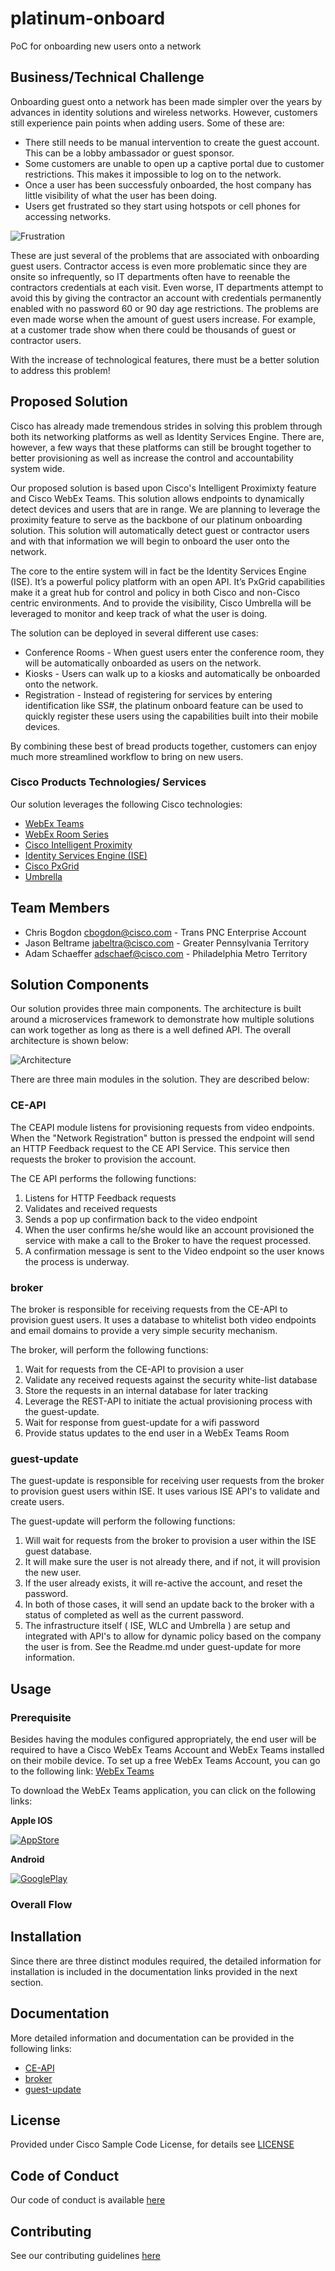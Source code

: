 # platinum-onboard

PoC for onboarding new users onto a network


## Business/Technical Challenge

Onboarding guest onto a network has been made simpler over the years by advances in identity solutions and wireless networks.   However, customers still experience pain points when adding users.   Some of these are:

* There still needs to be manual intervention to create the guest account.   This can be a lobby ambassador or guest sponsor.
* Some customers are unable to open up a captive portal due to customer restrictions.   This makes it impossible to log on to the network.
* Once a user has been successfuly onboarded, the host company has little visibility of what the user has been doing.
* Users get frustrated so they start using hotspots or cell phones for accessing networks.

![Frustration](img/frustration.jpg)


These are just several of the problems that are associated with onboarding guest users.   Contractor access is even more problematic since they are onsite so infrequently, so IT departments often have to reenable the contractors credentials at each visit.  Even worse, IT departments attempt to avoid this by giving the contractor an account with credentials permanently enabled with no password 60 or 90 day age restrictions.  The problems are even made worse when the amount of guest users increase.   For example, at a customer trade show when there could be thousands of guest or contractor users.

With the increase of technological features, there must be a better solution to address this problem!

## Proposed Solution

Cisco has already made tremendous strides in solving this problem through both its networking platforms as well as Identity Services Engine.  There are, however, a few ways that these platforms can still be brought together to better provisioning as well as increase the control and accountability system wide.

Our proposed solution is based upon Cisco's Intelligent Proximixty feature and Cisco WebEx Teams.   This solution allows endpoints to dynamically detect devices and users that are in range.   We are planning to leverage the proximity feature to serve as the backbone of our platinum onboarding solution.   This solution will automatically detect guest or contractor users and with that information we will begin to onboard the user onto the network.   

The core to the entire system will in fact be the Identity Services Engine (ISE).  It’s a powerful policy platform with an open API.  It’s PxGrid capabilities make it a great hub for control and policy in both Cisco and non-Cisco centric environments.  And to provide the visibility, Cisco Umbrella will be leveraged to monitor and keep track of what the user is doing.

The solution can be deployed in several different use cases:
* Conference Rooms - When guest users enter the conference room, they will be automatically onboarded as users on the network.
* Kiosks - Users can walk up to a kiosks and automatically be onboarded onto the network.
* Registration - Instead of registering for services by entering identification like SS#, the platinum onboard feature can be used to quickly register these users using the capabilities built into their mobile devices.

By combining these best of bread products together, customers can enjoy much more streamlined workflow to bring on new users.


### Cisco Products Technologies/ Services

Our solution leverages the following Cisco technologies:

*  [WebEx Teams](https://www.webex.com/products/teams/index.html)
*  [WebEx Room Series](https://www.cisco.com/c/en/us/products/collaboration-endpoints/webex-room-series/index.html)
*  [Cisco Intelligent Proximity](https://www.cisco.com/c/en/us/products/collaboration-endpoints/intelligent-proximity.html)
*  [Identity Services Engine (ISE)](http://cisco.com/go/ise)
*  [Cisco PxGrid](http://www.cisco.com/go/pxgrid)
*  [Umbrella](http://www.cisco.com/go/umbrella)

## Team Members

* Chris Bogdon <cbogdon@cisco.com> - Trans PNC Enterprise Account
* Jason Beltrame <jabeltra@cisco.com> - Greater Pennsylvania Territory
* Adam Schaeffer <adschaef@cisco.com> - Philadelphia Metro Territory


## Solution Components

Our solution provides three main components.   The architecture is built around a microservices framework to demonstrate how multiple solutions can work together as long as there is a well defined API.   The overall architecture is shown below:

![Architecture](img/architecture.png)

There are three main modules in the solution.   They are described below:

### CE-API
The CEAPI module listens for provisioning requests from video endpoints.  When the "Network Registration"
button is pressed the endpoint will send an HTTP Feedback request to the CE API Service.  This service then
requests the broker to provision the account.  

The CE API performs the following functions:
1. Listens for HTTP Feedback requests
2. Validates and received requests
3. Sends a pop up confirmation back to the video endpoint
4. When the user confirms he/she would like an account provisioned the service with make a call to the Broker to have the request processed.
5. A confirmation message is sent to the Video endpoint so the user knows the process is underway.

### broker
The broker is responsible for receiving requests from the CE-API to provision guest users.   It uses a database to whitelist both video endpoints and email domains to provide a very simple security mechanism.

The broker, will perform the following functions:
1. Wait for requests from the CE-API to provision a user
2. Validate any received requests against the security white-list database
3. Store the requests in an internal database for later tracking
4. Leverage the REST-API to initiate the actual provisioning process with the guest-update.
5. Wait for response from guest-update for a wifi password
6. Provide status updates to the end user in a WebEx Teams Room

### guest-update
The guest-update is responsible for receiving user requests from the broker to provision guest users within ISE.  It uses various ISE API's to validate and create users.

The guest-update will perform the following functions:
1.  Will wait for requests from the broker to provision a user within the ISE guest database.
2.  It will make sure the user is not already there, and if not, it will provision the new user.
3.  If the user already exists, it will re-active the account, and reset the password.
4.  In both of those cases, it will send an update back to the broker with a status of completed as well as the current password.
5.  The infrastructure itself ( ISE, WLC and Umbrella ) are setup and integrated with API's to allow for dynamic policy based on the company the user is from.  See the Readme.md under guest-update for more information.

## Usage

### Prerequisite
Besides having the modules configured appropriately, the end user will be required to have a Cisco WebEx Teams Account and WebEx Teams installed on their mobile device.    To set up a free WebEx Teams Account, you can go to the following link: [WebEx Teams](https://www.webex.com/pricing/free-trial.html?sp=wt)

To download the WebEx Teams application, you can click on the following links:

**Apple IOS**

[![AppStore](img/appstore.png)](https://itunes.apple.com/us/app/cisco-webex-teams/id833967564?mt=8)

**Android**

[![GooglePlay](img/googleplay.png)](https://play.google.com/store/apps/details?id=com.cisco.wx2.android&hl=en_US)

### Overall Flow



## Installation

Since there are three distinct modules required, the detailed information for installation is included in the documentation links provided in the next section.


## Documentation

More detailed information and documentation can be provided in the following links:

* [CE-API](ceapi/README.md)
* [broker](broker/README.md)
* [guest-update](guest-update/README.md)


## License

Provided under Cisco Sample Code License, for details see [LICENSE](./LICENSE.md)

## Code of Conduct

Our code of conduct is available [here](./CODE_OF_CONDUCT.md)

## Contributing

See our contributing guidelines [here](./CONTRIBUTING.md)

